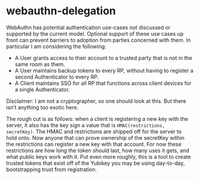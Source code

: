 # webauthn-delegation

WebAuthn has potential authentication use-cases not discussed or supported by the current model.  Optional support of these use cases up front can prevent barriers to adoption from parties concerned with them. In particular I am considering the following:

- A User grants access to their account to a trusted party that is not in the same room as them.
- A User maintains backup tokens to every RP, without having to register a second Authenticator to every RP.
- A Client maintains SSO for all RP that functions across client devices for a single Authenticator.


Disclaimer: I am not a cryptographer, so one should look at this. But there isn’t anything too exotic here.

The rough cut is as follows: when a client is registering a new key with the server, it also has the key sign a value that is `HMAC(restrictions, secretKey)`. The HMAC and restrictions are shipped off for the server to hold onto. Now anyone that can prove ownership of the secretKey within the restrictions can register a new key with that account. For now these restrictions are how long the token should last, how many uses it gets, and what public keys work with it. Put even more roughly, this is a tool to create trusted tokens that exist off of the Yubikey you may be using day-to-day, bootstrapping trust from registration.
